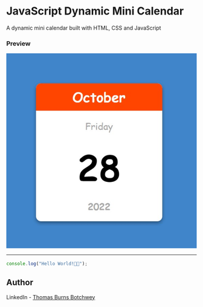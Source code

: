 # JavaScript Dynamic Mini Calendar

A dynamic mini calendar built with HTML, CSS and JavaScript

### Preview

![App Preview](./mini-calendar-screenshot.jpg)

---

```js
console.log("Hello World!🎉🎉");
```

## Author

LinkedIn - [Thomas Burns Botchwey](https://www.linkedin.com/in/tbbotchwey)
